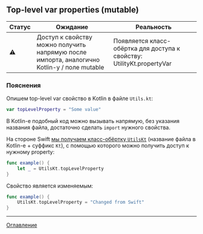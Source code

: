 ## Top-level var properties (mutable)

| Статус      | Ожидание                                                                                    | Реальность                                                             |
| ----------- | ------------------------------------------------------------------------------------------- | ---------------------------------------------------------------------- |
| :warning:   | Доступ к свойству можно получить напрямую после импорта, аналогично Kotlin-у / поле mutable | Появляется класс-обёртка для доступа к свойству: UtilityKt.propertyVar |

### Пояснения

Опишем top-level var свойство в Kotlin в файле `Utils.kt`:

```kotlin
var topLevelProperty = "Some value"
```

В Kotlin-е подобный код можно вызывать напрямую, без указания названия файла, достаточно сделать `import` нужного
свойства.

На стороне Swift [мы получаем класс-обёртку `UtilsKt`](https://kotlinlang.org/docs/native-objc-interop.html#top-level-functions-and-properties) (название файла в Kotlin-е + суффикс `Kt`),
с помощью которого можно получить доступ к нужному property:

```swift
func example() {
    let _ = UtilsKt.topLevelProperty
}
```

Свойство является изменяемым:

```swift
func example() {
    UtilsKt.topLevelProperty = "Changed from Swift"
}
```

---
[Оглавление](/README.md)